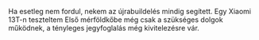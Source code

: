 Ha esetleg nem fordul, nekem az újrabuildelés mindig segített.
Egy Xiaomi 13T-n teszteltem
Első mérföldkőbe még csak a szükséges dolgok működnek, a tényleges jegyfoglalás még kivitelezésre vár.
